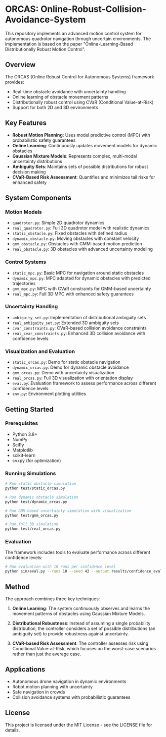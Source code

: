 # ORCAS: Online-Robust-Collision-Avoidance-System

This repository implements an advanced motion control system for autonomous quadrotor navigation through uncertain environments. The implementation is based on the paper "Online-Learning-Based Distributionally Robust Motion Control".

## Overview

The ORCAS (Online Robust Control for Autonomous Systems) framework provides:

- Real-time obstacle avoidance with uncertainty handling
- Online learning of obstacle movement patterns
- Distributionally robust control using CVaR (Conditional Value-at-Risk)
- Support for both 2D and 3D environments

## Key Features

- **Robust Motion Planning**: Uses model predictive control (MPC) with probabilistic safety guarantees
- **Online Learning**: Continuously updates movement models for dynamic obstacles
- **Gaussian Mixture Models**: Represents complex, multi-modal uncertainty distributions
- **Ambiguity Sets**: Maintains sets of possible distributions for robust decision making
- **CVaR-Based Risk Assessment**: Quantifies and minimizes tail risks for enhanced safety

## System Components

### Motion Models
- `quadrotor.py`: Simple 2D quadrotor dynamics
- `real_quadrotor.py`: Full 3D quadrotor model with realistic dynamics
- `static_obstacle.py`: Fixed obstacles with defined radius
- `dynamic_obstacle.py`: Moving obstacles with constant velocity
- `gmm_obstacle.py`: Obstacles with GMM-based motion prediction
- `real_obstacle.py`: 3D obstacles with advanced uncertainty modeling

### Control Systems
- `static_mpc.py`: Basic MPC for navigation around static obstacles
- `dynamic_mpc.py`: MPC adapted for dynamic obstacles with predicted trajectories
- `gmm_mpc.py`: MPC with CVaR constraints for GMM-based uncertainty
- `real_mpc.py`: Full 3D MPC with enhanced safety guarantees

### Uncertainty Handling
- `ambiguity_set.py`: Implementation of distributional ambiguity sets
- `real_ambiguity_set.py`: Extended 3D ambiguity sets
- `cvar_constraints.py`: CVaR-based collision avoidance constraints
- `real_cvar_constraints.py`: Enhanced 3D collision avoidance with confidence levels

### Visualization and Evaluation
- `static_orcas.py`: Demo for static obstacle navigation
- `dynamic_orcas.py`: Demo for dynamic obstacle avoidance
- `gmm_orcas.py`: Demo with uncertainty visualization
- `real_orcas.py`: Full 3D visualization with orientation display
- `eval.py`: Evaluation framework to assess performance across different confidence levels
- `env.py`: Environment plotting utilities

## Getting Started

### Prerequisites
- Python 3.8+
- NumPy
- SciPy
- Matplotlib
- scikit-learn
- cvxpy (for optimization)

### Running Simulations

```bash
# Run static obstacle simulation
python test/static_orcas.py

# Run dynamic obstacle simulation
python test/dynamic_orcas.py

# Run GMM-based uncertainty simulation with visualization
python test/gmm_orcas.py

# Run full 3D simulation
python test/real_orcas.py
```

### Evaluation

The framework includes tools to evaluate performance across different confidence levels:

```bash
# Run evaluation with 10 runs per confidence level
python sim/eval.py --runs 10 --seed 42 --output results/confidence_eval
```

## Method

The approach combines three key techniques:

1. **Online Learning**: The system continuously observes and learns the movement patterns of obstacles using Gaussian Mixture Models.

2. **Distributional Robustness**: Instead of assuming a single probability distribution, the controller considers a set of possible distributions (an ambiguity set) to provide robustness against uncertainty.

3. **CVaR-based Risk Assessment**: The controller assesses risk using Conditional Value-at-Risk, which focuses on the worst-case scenarios rather than just the average case.

## Applications

- Autonomous drone navigation in dynamic environments
- Robot motion planning with uncertainty
- Safe navigation in crowds
- Collision avoidance systems with probabilistic guarantees

## License

This project is licensed under the MIT License - see the LICENSE file for details.
